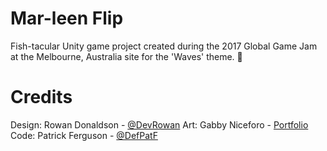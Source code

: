 # Mar-leen Flip

Fish-tacular Unity game project created during the 2017 Global Game Jam at the Melbourne, Australia site for the 'Waves' theme. 🐬

# Credits
Design: Rowan Donaldson - [@DevRowan](https://twitter.com/DevRowan)
Art: Gabby Niceforo - [Portfolio](http://3dartist.phoenixinteractive.com.au)
Code: Patrick Ferguson - [@DefPatF](https://twitter.com/DevPatF)
